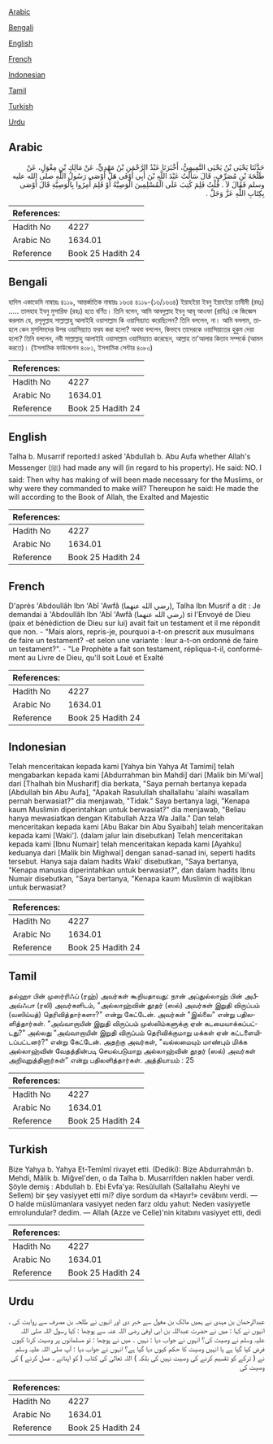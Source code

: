 [Arabic](#arabic)

[Bengali](#bengali)

[English](#english)

[French](#french)

[Indonesian](#indonesian)

[Tamil](#tamil)

[Turkish](#turkish)

[Urdu](#urdu)

## Arabic


<div dir="rtl" lang="ar" style={{fontSize:'larger',backgroundColor:'#f8f9fa',padding:20}}>
حَدَّثَنَا يَحْيَى بْنُ يَحْيَى التَّمِيمِيُّ، أَخْبَرَنَا عَبْدُ الرَّحْمَنِ بْنُ مَهْدِيٍّ، عَنْ مَالِكِ بْنِ مِغْوَلٍ، عَنْ طَلْحَةَ بْنِ مُصَرِّفٍ، قَالَ سَأَلْتُ عَبْدَ اللَّهِ بْنَ أَبِي أَوْفَى هَلْ أَوْصَى رَسُولُ اللَّهِ صلى الله عليه وسلم فَقَالَ لاَ ‏.‏ قُلْتُ فَلِمَ كُتِبَ عَلَى الْمُسْلِمِينَ الْوَصِيَّةُ أَوْ فَلِمَ أُمِرُوا بِالْوَصِيَّةِ قَالَ أَوْصَى بِكِتَابِ اللَّهِ عَزَّ وَجَلَّ ‏.‏
</div>
<div style={{backgroundColor:'#f8f9fa',padding:20, marginBottom: 10}}><table> <thead> <tr> <th>References:</th> <th></th> </tr> </thead> <tbody><tr><td>Hadith No</td><td>4227</td></tr><tr><td>Arabic No</td><td>1634.01</td></tr><tr><td>Reference</td><td>Book 25 Hadith 24</td></tr></tbody></table></div>

## Bengali


<div dir="ltr" lang="bn" style={{fontSize:'larger',backgroundColor:'#f8f9fa',padding:20}}>
হাদিস একাডেমি নাম্বারঃ ৪১১৯, আন্তর্জাতিক নাম্বারঃ ১৬৩৪ ৪১১৯-(১৬/১৬৩৪) ইয়াহইয়া ইবনু ইয়াহইয়া তামীমী (রহঃ) ..... তালহাহ ইবনু মুসারিফ (রহঃ) হতে বর্ণিত। তিনি বলেন, আমি আবদুল্লাহ ইবনু আবূ আওফা (রাযিঃ) কে জিজ্ঞেস করলাম যে, রসূলুল্লাহ সাল্লাল্লাহু আলাইহি ওয়াসাল্লাম কি ওয়াসিয়্যাত করেছিলেন? তিনি বললেন, না। আমি বললাম, তাহলে কেন মুসলিমদের উপর ওয়াসিয়্যাত ফরয করা হলো? অথবা বললেন, কিভাবে তাদেরকে ওয়াসিয়াতের হুকুম দেয়া হলো? তিনি বললেন, নবী সাল্লাল্লাহু আলাইহি ওয়াসাল্লাম ওয়াসিয়্যাত করেছেন, আল্লাহ তা'আলার কিতাব সম্পর্কে (আমল করতে)। (ইসলামিক ফাউন্ডেশন ৪০৮১, ইসলামিক সেন্টার ৪০৮০)
</div>
<div style={{backgroundColor:'#f8f9fa',padding:20, marginBottom: 10}}><table> <thead> <tr> <th>References:</th> <th></th> </tr> </thead> <tbody><tr><td>Hadith No</td><td>4227</td></tr><tr><td>Arabic No</td><td>1634.01</td></tr><tr><td>Reference</td><td>Book 25 Hadith 24</td></tr></tbody></table></div>

## English


<div dir="ltr" lang="en" style={{fontSize:'larger',backgroundColor:'#f8f9fa',padding:20}}>
Talha b. Musarrif reported:I asked 'Abdullah b. Abu Aufa whether Allah's Messenger (ﷺ) had made any will (in regard to his property). He said: NO. I said: Then why has making of will been made necessary for the Muslims, or why were they commanded to make will? Thereupon he said: He made the will according to the Book of Allah, the Exalted and Majestic
</div>
<div style={{backgroundColor:'#f8f9fa',padding:20, marginBottom: 10}}><table> <thead> <tr> <th>References:</th> <th></th> </tr> </thead> <tbody><tr><td>Hadith No</td><td>4227</td></tr><tr><td>Arabic No</td><td>1634.01</td></tr><tr><td>Reference</td><td>Book 25 Hadith 24</td></tr></tbody></table></div>

## French


<div dir="ltr" lang="fr" style={{fontSize:'larger',backgroundColor:'#f8f9fa',padding:20}}>
D'après 'Abdoullâh Ibn 'Abî 'Awfâ (رضي الله عنهما), Talha Ibn Musrif a dit : Je demandai à 'Abdoullâh Ibn 'Abî 'Awfâ (رضي الله عنهما) si l'Envoyé de Dieu (paix et bénédiction de Dieu sur lui) avait fait un testament et il me répondit que non. - "Mais alors, repris-je, pourquoi a-t-on prescrit aux musulmans de faire un testament? -et selon une variante : leur a-t-on ordonné de faire un testament?". - "Le Prophète a fait son testament, répliqua-t-il, conformément au Livre de Dieu, qu'Il soit Loué et Exalté
</div>
<div style={{backgroundColor:'#f8f9fa',padding:20, marginBottom: 10}}><table> <thead> <tr> <th>References:</th> <th></th> </tr> </thead> <tbody><tr><td>Hadith No</td><td>4227</td></tr><tr><td>Arabic No</td><td>1634.01</td></tr><tr><td>Reference</td><td>Book 25 Hadith 24</td></tr></tbody></table></div>

## Indonesian


<div dir="ltr" lang="id" style={{fontSize:'larger',backgroundColor:'#f8f9fa',padding:20}}>
Telah menceritakan kepada kami [Yahya bin Yahya At Tamimi] telah mengabarkan kepada kami [Abdurrahman bin Mahdi] dari [Malik bin Mi'wal] dari [Thalhah bin Musharif] dia berkata, "Saya pernah bertanya kepada [Abdullah bin Abu Aufa], "Apakah Rasulullah shallallahu 'alaihi wasallam pernah berwasiat?" dia menjawab, "Tidak." Saya bertanya lagi, "Kenapa kaum Muslimin diperintahkan untuk berwasiat?" dia menjawab, "Beliau hanya mewasiatkan dengan Kitabullah Azza Wa Jalla." Dan telah menceritakan kepada kami [Abu Bakar bin Abu Syaibah] telah menceritakan kepada kami [Waki']. (dalam jalur lain disebutkan) Telah menceritakan kepada kami [Ibnu Numair] telah menceritakan kepada kami [Ayahku] keduanya dari [Malik bin Mighwal] dengan sanad-sanad ini, seperti hadits tersebut. Hanya saja dalam hadits Waki' disebutkan, "Saya bertanya, "Kenapa manusia diperintahkan untuk berwasiat?", dan dalam hadits Ibnu Numair disebutkan, "Saya bertanya, "Kenapa kaum Muslimin di wajibkan untuk berwasiat?
</div>
<div style={{backgroundColor:'#f8f9fa',padding:20, marginBottom: 10}}><table> <thead> <tr> <th>References:</th> <th></th> </tr> </thead> <tbody><tr><td>Hadith No</td><td>4227</td></tr><tr><td>Arabic No</td><td>1634.01</td></tr><tr><td>Reference</td><td>Book 25 Hadith 24</td></tr></tbody></table></div>

## Tamil


<div dir="ltr" lang="ta" style={{fontSize:'larger',backgroundColor:'#f8f9fa',padding:20}}>
தல்ஹா பின் முஸர்ரிஃப் (ரஹ்) அவர்கள் கூறியதாவது: நான் அப்துல்லாஹ் பின் அபீஅவ்ஃபா (ரலி) அவர்களிடம், "அல்லாஹ்வின் தூதர் (ஸல்) அவர்கள் இறுதி விருப்பம் (வஸிய்யத்) தெரிவித்தார்களா?" என்று கேட்டேன். அவர்கள் "இல்லை" என்று பதிலளித்தார்கள். "அவ்வாறாயின் இறுதி விருப்பம் முஸ்லிம்களுக்கு ஏன் கடமையாக்கப்பட்டது?" அல்லது "அவ்வாறாயின் இறுதி விருப்பம் தெரிவிக்குமாறு மக்கள் ஏன் கட்டளையிடப்பட்டனர்?" என்று கேட்டேன். அதற்கு அவர்கள், "வல்லமையும் மாண்பும் மிக்க அல்லாஹ்வின் வேதத்தின்படி செயல்படுமாறு அல்லாஹ்வின் தூதர் (ஸல்) அவர்கள் அறிவுறுத்தினார்கள்" என்று பதிலளித்தார்கள். அத்தியாயம் : 25
</div>
<div style={{backgroundColor:'#f8f9fa',padding:20, marginBottom: 10}}><table> <thead> <tr> <th>References:</th> <th></th> </tr> </thead> <tbody><tr><td>Hadith No</td><td>4227</td></tr><tr><td>Arabic No</td><td>1634.01</td></tr><tr><td>Reference</td><td>Book 25 Hadith 24</td></tr></tbody></table></div>

## Turkish


<div dir="ltr" lang="tr" style={{fontSize:'larger',backgroundColor:'#f8f9fa',padding:20}}>
Bize Yahya b. Yahya Et-Temîmî rivayet etti. (Dediki): Bize Abdurrahmân b. Mehdi, Mâlik b. Miğvel'den, o da Talha b. Musarrifden naklen haber verdi. Şöyle demiş : Abdullah b. Ebi Evfa'ya: Resûlullah (Sallallahu Aleyhi ve Sellem) bir şey vasiyyet etti mi? diye sordum da «Hayır!» cevâbını verdi. — O halde müslümanlara vasiyyet neden farz oldu yahut: Neden vasiyyetle emrolundular? dedim. — Allah (Azze ve Celle)'nin kitabını vasiyyet etti, dedi
</div>
<div style={{backgroundColor:'#f8f9fa',padding:20, marginBottom: 10}}><table> <thead> <tr> <th>References:</th> <th></th> </tr> </thead> <tbody><tr><td>Hadith No</td><td>4227</td></tr><tr><td>Arabic No</td><td>1634.01</td></tr><tr><td>Reference</td><td>Book 25 Hadith 24</td></tr></tbody></table></div>

## Urdu


<div dir="rtl" lang="ur" style={{fontSize:'larger',backgroundColor:'#f8f9fa',padding:20}}>
عبدالرحمان بن مہدی نے ہمیں مالک بن مغول سے خبر دی اور انہوں نے طلحہ بن مصرف سے روایت کی ، انہوں نے کہا : میں نے حضرت عبداللہ بن ابی اوفیٰ رضی اللہ عنہ سے پوچھا : کیا رسول اللہ صلی اللہ علیہ وسلم نے وصیت کی؟ انہوں نے جواب دیا : نہیں ۔ میں نے پوچھا : تو مسلمانوں پر وصیت کرنا کیوں فرض کیا گیا ہے یا انہیں وصیت کا حکم کیوں دیا گیا ہے؟ انہوں نے جواب دیا : آپ صلی اللہ علیہ وسلم نے ( ترکے کو تقسیم کرنے کی وصیت نہیں کی بلکہ ) اللہ تعالیٰ کی کتاب ( کو اپنانے ، عمل کرنے ) کی وصیت کی
</div>
<div style={{backgroundColor:'#f8f9fa',padding:20, marginBottom: 10}}><table> <thead> <tr> <th>References:</th> <th></th> </tr> </thead> <tbody><tr><td>Hadith No</td><td>4227</td></tr><tr><td>Arabic No</td><td>1634.01</td></tr><tr><td>Reference</td><td>Book 25 Hadith 24</td></tr></tbody></table></div>
